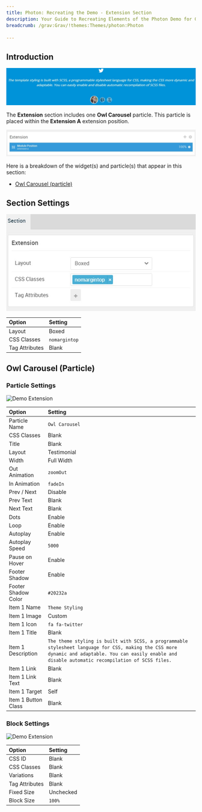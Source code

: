 ```yaml
---
title: Photon: Recreating the Demo - Extension Section
description: Your Guide to Recreating Elements of the Photon Demo for Grav
breadcrumb: /grav:Grav/!themes:Themes/photon:Photon

---
```


## Introduction

![](assets/demo_6.jpeg)

The **Extension** section includes one **Owl Carousel** particle. This particle is placed within the **Extension A** extension position.

![](assets/home_extension.jpeg)

Here is a breakdown of the widget(s) and particle(s) that appear in this section:

* [Owl Carousel (particle)](#owl-carousel-(particle))

## Section Settings

![](assets/demo_extension_settings.jpeg)

| Option           | Setting       |
| :--------------- | :----------   |
| Layout           | Boxed         |
| CSS Classes      | `nomargintop` |
| Tag Attributes   | Blank         |

## Owl Carousel (Particle)

### Particle Settings

![Demo Extension](demo_extension_1.jpeg)

| Option              | Setting                                                                                                                                                                                                    |
| :-----              | :-----                                                                                                                                                                                                     |
| Particle Name       | `Owl Carousel`                                                                                                                                                                                             |
| CSS Classes         | Blank                                                                                                                                                                                                      |
| Title               | Blank                                                                                                                                                                                                      |
| Layout              | Testimonial                                                                                                                                                                                                |
| Width               | Full Width                                                                                                                                                                                                 |
| Out Animation       | `zoomOut`                                                                                                                                                                                                  |
| In Animation        | `fadeIn`                                                                                                                                                                                                   |
| Prev / Next         | Disable                                                                                                                                                                                                    |
| Prev Text           | Blank                                                                                                                                                                                                      |
| Next Text           | Blank                                                                                                                                                                                                      |
| Dots                | Enable                                                                                                                                                                                                     |
| Loop                | Enable                                                                                                                                                                                                     |
| Autoplay            | Enable                                                                                                                                                                                                     |
| Autoplay Speed      | `5000`                                                                                                                                                                                                     |
| Pause on Hover      | Enable                                                                                                                                                                                                     |
| Footer Shadow       | Enable                                                                                                                                                                                                     |
| Footer Shadow Color | `#20232a`                                                                                                                                                                                                  |
| Item 1 Name         | `Theme Styling`                                                                                                                                                                                         |
| Item 1 Image        | Custom                                                                                                                                                                                                     |
| Item 1 Icon         | `fa fa-twitter`                                                                                                                                                                                            |
| Item 1 Title        | Blank                                                                                                                                                                                                      |
| Item 1 Description  | `The theme styling is built with SCSS, a programmable stylesheet language for CSS, making the CSS more dynamic and adaptable. You can easily enable and disable automatic recompilation of SCSS files.` |
| Item 1 Link         | Blank                                                                                                                                                                                                      |
| Item 1 Link Text    | Blank                                                                                                                                                                                                      |
| Item 1 Target       | Self                                                                                                                                                                                                       |
| Item 1 Button Class | Blank                                                                                                                                                                                                      |

### Block Settings

![Demo Extension](demo_extension_2.jpeg)

| Option         | Setting   |
| :-----         | :-----    |
| CSS ID         | Blank     |
| CSS Classes    | Blank     |
| Variations     | Blank     |
| Tag Attributes | Blank     |
| Fixed Size     | Unchecked |
| Block Size     | `100%`    |


